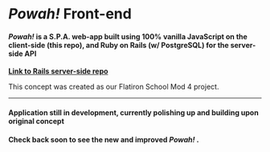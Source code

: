 # *Powah!* Front-end


#### *Powah!* is a S.P.A. web-app built using 100% vanilla JavaScript on the client-side (this repo), and Ruby on Rails (w/ PostgreSQL) for the server-side API

**[Link to Rails server-side repo](https://github.com/boostinwrx/turbosomething_be)**

This concept was created as our Flatiron School Mod 4 project.

---
#### Application still in development, currently polishing up and building upon original concept

#### Check back soon to see the new and improved *Powah!* .
